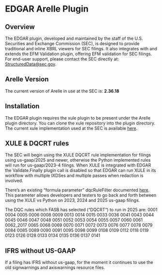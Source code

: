 # EDGAR Arelle Plugin

## Overview
The EDGAR plugin, developed and maintained by the staff of the U.S. Securities and Exchange Commission (SEC), is designed to provide traditional and inline XBRL viewers for SEC filings. It also integrates with and extends the EFM Validation plugin, offering EFM validation for SEC filings. For end-user support, please contact the SEC directly at: StructuredData@sec.gov.

## Arelle Version
The current version of Arelle in use at the SEC is: **2.36.18**

## Installation
The EDGAR plugin requires the xule plugin to be present under the Arelle plugin directory. You can clone the xule repository into the plugin directory. The current xule implementation used at the SEC is available [here](https://github.com/hermfischer-wf/xule/tree/HF-save-reload-constants).

## XULE & DQCRT rules
The SEC will begin using the XULE DQCRT rule implementation for filings using us-gaap/2025 and newer, otherwise the Python implemented rules will run for us-gaap/2023-4 filings. When XULE is integrated with EDGAR the Validate.Finally plugin call is disabled so that EDGAR can run XULE in its workflow with multiple IXDSes and multiple passes when redaction is involved. 

There’s an existing “formula parameter” dqcRuleFilter documented [here](https://github.com/Arelle/EDGAR/blob/26f8e70f8a54c6d20c081a2efa94b36310eb0141/validate/__init__.py#L49).
This parameter allows developers and testers to go back and forth between using the XULE vs Python on 2023, 2024 and 2025 us-gaap filings.   

The DQC rules which FASB has selected (“DQCRT”) to run in 2025 are:
0001 0004 0005 0006 0008 0009 0013 0014 0015 0033 0036 0041 0043 0044 0045 0046 0047 0048 0051 0052 0053 0054 0055 0057 0060 0061 0062_2017 0065 0068 0069 0070 0071 0072 0073 0076 0077 0078 0079 0084 0085 0089 0090 0091 0095 0098 0099 0108 0109 0112 0118 0119 0123 0126 0128 0133 0134 0135 0136 0137 0141

## IFRS without US-GAAP
If a filing has IFRS without us-gaap, for the moment it continues to use the old signwarnings and axiswarnings resource files.
